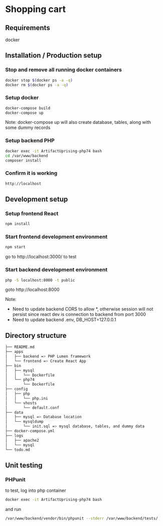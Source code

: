 #  Shopping cart

## Requirements

docker

## Installation / Production setup
### Stop and remove all running docker containers
```bash
docker stop $(docker ps -a -q)
docker rm $(docker ps -a -q)
```

### Setup docker
```bash
docker-compose build
docker-compose up
```

Note: docker-compose up will also create database, tables, along with some dummy records

### Setup backend PHP
```bash
docker exec -it ArtifactUprising-php74 bash
cd /var/www/backend
composer install
```

### Confirm it is working
```bash
http://localhost
```

## Development setup

### Setup frontend React
```bash
npm install
```

### Start frontend development environment
```bash
npm start
```

go to http://localhost:3000/ to test

### Start backend development environment
```bash
php -S localhost:8000 -t public
```

goto http://localhost:8000

Note: 
* Need to update backend CORS to allow *, otherwise session will not persist since react dev is connection to backend from port 3000
* Need to update backend .env, DB_HOST=127.0.0.1

## Directory structure

```bash
├── README.md
├── apps
│   ├── backend => PHP Lumen framework
│   └── frontend => Create React App
├── bin
│   ├── mysql
│   │   └── Dockerfile
│   └── php74
│       └── Dockerfile
├── config
│   ├── php
│   │   └── php.ini
│   └── vhosts
│       └── default.conf
├── data
│   ├── mysql => Database location
│   └── mysqldump
│       └── init.sql => mysql database, tables, and dummy data
├── docker-compose.yml
├── logs
│   ├── apache2
│   └── mysql
└── todo.md
```

## Unit testing

### PHPunit
to test, log into php container
```bash
docker exec -it ArtifactUprising-php74 bash
```
and run
```bash
/var/www/backend/vendor/bin/phpunit --stderr /var/www/backend/tests/
```
